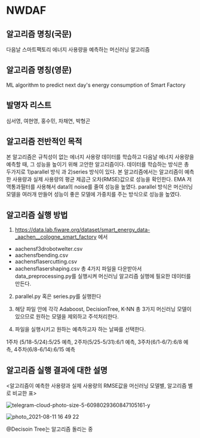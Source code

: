# NWDAF
## 알고리즘 명칭(국문)
다음날 스마트팩토리 에너지 사용량을 예측하는 머신러닝 알고리즘

## 알고리즘 명칭(영문)
ML algorithm to predict next day's energy consumption of Smart Factory

## 발명자 리스트
심서영, 여현영, 홍수민, 차채연, 박형곤

## 알고리즘 전반적인 목적
본 알고리즘은 규칙성이 없는 에너지 사용량 데이터를 학습하고 다음날 에너지 사용량을 예측할 때, 그 성능을 높이기 위해 고안한 알고리즘이다. 데이터를 학습하는 방식은 총 두가지로 1)parallel 방식 과 2)series 방식이 있다. 본 알고리즘에서는 알고리즘이 예측한 사용량과 실제 사용량의 평균 제곱근 오차(RMSE)값으로 성능을 확인한다. EMA 저역통과필터를 사용해서 data의 noise를 줄여 성능을 높였다. parallel 방식은 머신러닝 모델을 여러개 만들어 성능이 좋은 모델에 가중치를 주는 방식으로 성능을 높였다.

## 알고리즘 실행 방법
1. https://data.lab.fiware.org/dataset/smart_energy_data-_aachen__cologne_smart_factory 에서

- aachensf3drobotwelter.csv
- aachensfbending.csv
- aachensflasercutting.csv
- aachensflasershaping.csv
총 4가지 파일을 다운받아서 data_preprocessing.py를 실행시켜 머신러닝 알고리즘 실행에 필요한 데이터를 만든다.

2. parallel.py 혹은 series.py를 실행한다

3. 해당 파일 안에 각각 Adaboost, DecisionTree, K-NN 총 3가지 머신러닝 모델이 있으므로 원하는 모델을 제외하고 주석처리한다.

4. 파일을 실행시키고 원하는 예측하고자 하는 날짜를 선택한다.

1주차 (5/18-5/24):5/25 예측, 2주차(5/25-5/31):6/1 예측, 3주차(6/1-6/7):6/8 예측, 4주차(6/8-6/14):6/15 예측



## 알고리즘 실행 결과에 대한 설명

<알고리즘이 예측한 사용량과 실제 사용량의 RMSE값을 머신러닝 모델별, 알고리즘 별로 비교한 표>

![telegram-cloud-photo-size-5-6098029360847105161-y](https://user-images.githubusercontent.com/88702793/128999072-eb354bcb-c2f1-4256-a573-72b0edfad6d4.jpg)

![photo_2021-08-11 16 49 22](https://user-images.githubusercontent.com/87114999/129133894-7136535a-e091-4199-bb06-a4c64cc610ea.jpeg)



@Decisoin Tree는 알고리즘 돌리는 중

